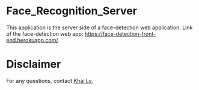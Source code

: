 # Face_Recognition_Server

This application is the server side of a face-detection web application. Link of the face-detection web app: https://face-detection-front-end.herokuapp.com/.


# Disclaimer

For any questions, contact <a href="https://github.com/khl7" target="target">Khai Ly.</a>   
